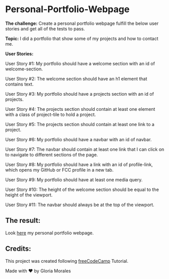 # Personal-Portfolio-Webpage

**The challenge:** Create a personal portfolio webpage fulfill the below user stories and get all of the tests to pass.

**Topic:** I did a portfolio that show some of my projects and how to contact me. 

**User Stories:**

User Story #1: My portfolio should have a welcome section with an id of welcome-section.

User Story #2: The welcome section should have an h1 element that contains text.

User Story #3: My portfolio should have a projects section with an id of projects.

User Story #4: The projects section should contain at least one element with a class of project-tile to hold a project.

User Story #5: The projects section should contain at least one link to a project.

User Story #6: My portfolio should have a navbar with an id of navbar.

User Story #7: The navbar should contain at least one link that I can click on to navigate to different sections of the page.

User Story #8: My portfolio should have a link with an id of profile-link, which opens my GitHub or FCC profile in a new tab.

User Story #9: My portfolio should have at least one media query.

User Story #10: The height of the welcome section should be equal to the height of the viewport.

User Story #11: The navbar should always be at the top of the viewport.

## The result:

Look [here](https://codepen.io/gmoraleslondono/full/KJedOM) my personal portfolio webpage.


## Credits:

This project was created following [freeCodeCamp](https://learn.freecodecamp.org) Tutorial.

Made with ❤ by Gloria Morales
